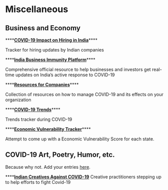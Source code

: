 # Miscellaneous

## **Business and Economy**

\*\*\*\*[**COVID-19 Impact on Hiring in India**](https://www.skillr.ai/c19hiring)\*\*\*\*

Tracker for hiring updates by Indian companies

\*\*\*\*[**India Business Immunity Platform**](https://www.investindia.gov.in/bip)\*\*\*\*

Comprehensive official resource to help businesses and investors get real-time updates on India’s active response to COVID-19

\*\*\*\*[**Resources for Companies**](https://blog.darwinbox.com/tag/covid-19)\*\*\*\*

Collection of resources on how to manage COVID-19 and its effects on your organization

\*\*\*\*[**COVID-19 Trends**](https://meetglimpse.com/covid19/)\*\*\*\*

Trends tracker during COVID-19

\*\*\*\*[**Economic Vulnerability Tracker**](https://covid19vul.in/)\*\*\*\*

Attempt to come up with a Economic Vulnerability Score for each state. 

## **COVID-19 Art, Poetry, Humor, etc.**

Because why not. Add your entries [here](https://docs.google.com/document/d/1sRPEr6ke-Tl3sqZ2Ps-iybrjAVAphzOV_qPPOnIsojI/edit).

\*\*\*\*[**Indian Creatives Against COVID-19**](https://thehardcopy.co/indian-creatives-against-covid/) Creative practitioners stepping up to help efforts to fight Covid-19

